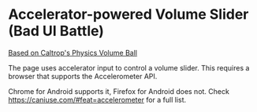 # Accelerator-powered Volume Slider (Bad UI Battle)

[Based on Caltrop's Physics Volume Ball](https://github.com/CaltropUwU/BadUI/tree/master/physicsVolumeBall)

The page uses accelerator input to control a volume slider. This requires a browser that supports the Accelerometer API.

Chrome for Android supports it, Firefox for Android does not. Check https://caniuse.com/#feat=accelerometer for a full list.
